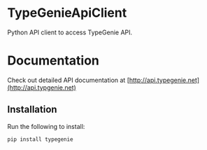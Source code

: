 # TypeGenieApiClient
Python API client to access TypeGenie API. 

# Documentation
Check out detailed API documentation at [http://api.typegenie.net](http://api.typgenie.net)

## Installation
Run the following to install:

```bash
pip install typegenie
```
